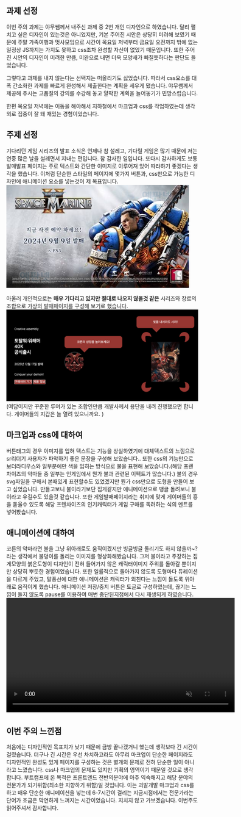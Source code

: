 ## 과제 선정

이번 주의 과제는 야무쌤께서 내주신 과제 중 2번 개인 디자인으로 하였습니다. 달리 펼치고 싶은 디자인이 있는것은 아니었지만, 기본 주어진 시안은 상당히 미려해 보였기 때문에 주말 가족여행과 멋사모임으로 시간이 목요일 저녁부터 금요일 오전까지 밖에 없는 일정상 JS까지는 가지도 못하고 css조차 완성할 자신이 없었기 때문입니다. 또한 주어진 시안의 디자인이 미려한 만큼, 미완으로 내면 더욱 모양새가 빠질듯하다는 판단도 들었습니다.

그렇다고 과제를 내지 않는다는 선택지는 떠올리기도 싫었습니다. 따라서 css요소를 대폭 간소화한 과제를 빠르게 완성해서 제출한다는 계획을 세우게 됐습니다. 야무쌤께서 제공해 주시는 고품질의 강의를 수강해 놓고 얄팍한 계획을 늘어놓기가 민망스럽습니다.

한편 목요일 저녁에는 이동을 해야해서 지하철에서 마크업과 css를 작업하였는데 생각외로 집중이 잘 돼 재밌는 경험이었습니다.

## 주제 선정

기다리던 게임 시리즈의 발표 소식은 언제나 참 설레고, 기다릴 게임은 많기 때문에 저는 연중 많은 날을 설레면서 지내는 편입니다. 참 감사한 일입니다. 또다시 감사하게도 보통 발매발표 페이지는 주로 텍스트와 간단한 이미지로 이루어져 있어 따라하기 좋겠다는 생각을 했습니다. 이처럼 단순한 스타일의 페이지에 몇가지 버튼과, css만으로 가능한 디자인에 애니메이션 요소를 넣는것이 제 목표입니다.
![일반적인 게임 발매 페이지의 스타일](./animations/assets/images/238018285_NuD6Wxko_01.jpg)

아울러 개인적으로는 **매우 기다리고 있지만 절대로 나오지 않을것 같은** 시리즈와 장르의 조합으로 가상의 발매페이지를 구성해 보기로 했습니다.
![가상의 게임발매](./animations/assets/images/expected.png)
(여담이지만 꾸준한 루머가 있는 조합인만큼 개발사께서 용단을 내려 진행했으면 합니다. 게이머들의 지갑은 늘 열려 있으니까요.
)

## 마크업과 css에 대하여

버튼태그의 경우 이미지를 입혀 텍스트는 기능을 상실하였기에 대체텍스트의 느낌으로 sr리더기 사용자가 파악하기 좋은 문장을 구성해 보았습니다.. 또한 css의 기능만으로 보더라디우스와 일부분에만 색을 입히는 방식으로 불을 표현해 보았습니다.(해당 프렌차이즈의 악마들 중 일부는 인게임에서 뭔가 불과 관련된 이펙트가 많습니다.) 불의 경우 svg파일을 구해서 본때있게 표현할수도 있었겠지만 뭔가 css만으로 도형을 만들어 보고 싶었습니다. 만들고보니 불이라기보단 집게같지만 애니메이션으로 뱅글 돌려보니 불이라고 우길수도 있을것 같습니다. 또한 게임발매페이지라는 취지에 맞게 게이머들의 흥을 돋울수 있도록 해당 프렌차이즈의 인기캐릭터가 게임 구매를 독려하는 식의 멘트를 넣어봤습니다.

## 애니메이션에 대하여

코른의 악마라면 불을 그냥 위아래로도 움직이겠지만 빙글빙글 돌리기도 하지 않을까~? 라는 생각에서 불덩이를 돌리는 이미지를 형상화해봤습니다. 그저 불이라고 주장하는 집게모양의 붉은도형이 디자인이 전혀 들어가지 않은 캐릭터이미지 주위를 돌아갈 뿐이지만 상당히 뿌듯한 경험이었습니다. 또한 일률적으로 돌아가지 않도록 도형마다 듀레이션을 다르게 주었고, 말풍선에 대한 애니메이션은 캐릭터가 외친다는 느낌이 돌도록 위아래로 움직이게 했습니다. 애니메이션 저장/중지 버튼은 토글로 구성하였는데, 끊기는 느낌이 들지 않도록 pause를 이용하여 매번 중단된지점에서 다시 재생되게 하였습니다.
<video src="./animations/assets/images/화면 기록 2025-07-04 오후 10.02.03.mov" controls autoplay muted loop width="600"></video>

## 이번 주의 느낀점

처음에는 디자인적인 목표치가 낮기 때문에 금방 끝나겠거니 했는데 생각보다 긴 시간이 걸렸습니다. 더구나 긴 시간은 우선 차치하고라도 아무리 마크업이 단순한 페이지라도 디자인적인 완성도 있게 페이지를 구성하는 것은 별개의 문제로 전혀 단순한 일이 아니라고 느꼈습니다. css나 마크업의 문제도 있지만 기획의 영역이기 때문일 것으로 생각합니다. 부트캠프에 온 목적은 프론트엔드 전반의분야에 아주 익숙해지고 해당 분야의 전문가가 되기위함(최소한 지향하기 위함)일 것입니다. 이는 괴발개발 마크업과 css를 하고 매우 단순한 애니메이션을 넣는데 6-7시간이 걸리는 지금시점에서는 전문가라는 단어가 조금은 막연하게 느껴지는 시간이었습니다. 지치지 않고 가보겠습니다. 이번주도 읽어주셔서 감사합니다.
